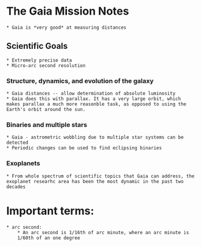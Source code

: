 # The Gaia Mission Notes
    * Gaia is *very good* at measuring distances

## Scientific Goals
    * Extremely precise data
    * Micro-arc second resolution

### Structure, dynamics, and evolution of the galaxy
    * Gaia distances -- allow determination of absolute luminosity
    * Gaia does this with parallax. It has a very large orbit, which 
    makes parallax a much more reasonble task, as opposed to using the 
    Earth's orbit around the sun.

### Binaries and multiple stars
    * Gaia - astrometric wobbling due to multiple star systems can be 
    detected
    * Periodic changes can be used to find eclipsing binaries

### Exoplanets
    * From whole spectrum of scientific topics that Gaia can address, the 
    exoplanet researhc area has been the most dynamic in the past two 
    decades


# Important terms:
    * arc second: 
        * An arc second is 1/16th of arc minute, where an arc minute is 
        1/60th of an one degree
